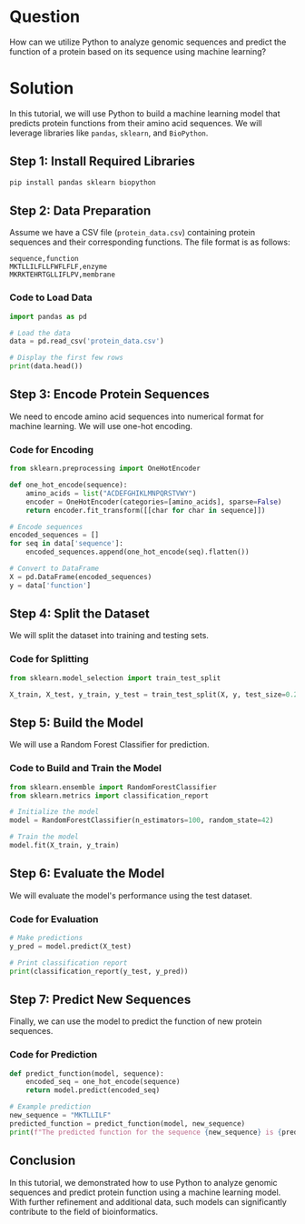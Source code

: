 # Question
How can we utilize Python to analyze genomic sequences and predict the function of a protein based on its sequence using machine learning?

# Solution

In this tutorial, we will use Python to build a machine learning model that predicts protein functions from their amino acid sequences. We will leverage libraries like `pandas`, `sklearn`, and `BioPython`. 

## Step 1: Install Required Libraries

```bash
pip install pandas sklearn biopython
```

## Step 2: Data Preparation

Assume we have a CSV file (`protein_data.csv`) containing protein sequences and their corresponding functions. The file format is as follows:

```
sequence,function
MKTLLILFLLFWFLFLF,enzyme
MKRKTEHRTGLLIFLPV,membrane
```

### Code to Load Data

```python
import pandas as pd

# Load the data
data = pd.read_csv('protein_data.csv')

# Display the first few rows
print(data.head())
```

## Step 3: Encode Protein Sequences

We need to encode amino acid sequences into numerical format for machine learning. We will use one-hot encoding.

### Code for Encoding

```python
from sklearn.preprocessing import OneHotEncoder

def one_hot_encode(sequence):
    amino_acids = list("ACDEFGHIKLMNPQRSTVWY")
    encoder = OneHotEncoder(categories=[amino_acids], sparse=False)
    return encoder.fit_transform([[char for char in sequence]])

# Encode sequences
encoded_sequences = []
for seq in data['sequence']:
    encoded_sequences.append(one_hot_encode(seq).flatten())

# Convert to DataFrame
X = pd.DataFrame(encoded_sequences)
y = data['function']
```

## Step 4: Split the Dataset

We will split the dataset into training and testing sets.

### Code for Splitting

```python
from sklearn.model_selection import train_test_split

X_train, X_test, y_train, y_test = train_test_split(X, y, test_size=0.2, random_state=42)
```

## Step 5: Build the Model

We will use a Random Forest Classifier for prediction.

### Code to Build and Train the Model

```python
from sklearn.ensemble import RandomForestClassifier
from sklearn.metrics import classification_report

# Initialize the model
model = RandomForestClassifier(n_estimators=100, random_state=42)

# Train the model
model.fit(X_train, y_train)
```

## Step 6: Evaluate the Model

We will evaluate the model's performance using the test dataset.

### Code for Evaluation

```python
# Make predictions
y_pred = model.predict(X_test)

# Print classification report
print(classification_report(y_test, y_pred))
```

## Step 7: Predict New Sequences

Finally, we can use the model to predict the function of new protein sequences.

### Code for Prediction

```python
def predict_function(model, sequence):
    encoded_seq = one_hot_encode(sequence)
    return model.predict(encoded_seq)

# Example prediction
new_sequence = "MKTLLILF"
predicted_function = predict_function(model, new_sequence)
print(f"The predicted function for the sequence {new_sequence} is {predicted_function[0]}.")
```

## Conclusion

In this tutorial, we demonstrated how to use Python to analyze genomic sequences and predict protein function using a machine learning model. With further refinement and additional data, such models can significantly contribute to the field of bioinformatics.